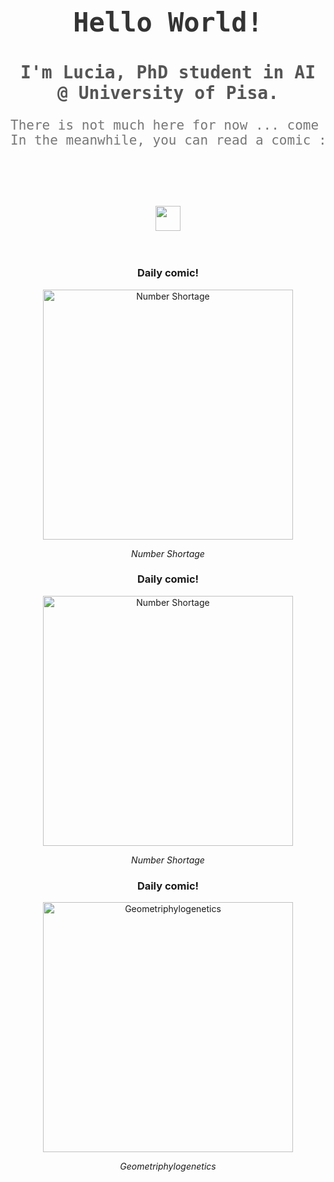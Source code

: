 

<div align="center">

  <h1 style="font-size: 3em; font-family: 'Source Code Pro', monospace; color: #333;">Hello World!</h1>
  
  <h2 style="font-size: 2em; font-family: 'Source Code Pro', monospace; color: #555;">I'm Lucia, PhD student in AI @ University of Pisa.</h2>
  
  <pre style="font-size: 1.5em; font-family: 'Source Code Pro', monospace; color: #777;">
There is not much here for now ... come back later! 
In the meanwhile, you can read a comic :)
  </pre>

  <br><br>

  <img src="https://raw.githubusercontent.com/innng/innng/master/assets/kyubey.gif" height="40" />
  <br><br><br>

</div>


<div align="center">
  <h3>Daily comic!</h3>
  <img src="https://imgs.xkcd.com/comics/number_shortage.png" alt="Number Shortage" width="400"/>
  <p><em>Number Shortage</em></p>
</div>

<div align="center">
  <h3>Daily comic!</h3>
  <img src="https://imgs.xkcd.com/comics/number_shortage.png" alt="Number Shortage" width="400"/>
  <p><em>Number Shortage</em></p>
</div>

<div align="center">
  <h3>Daily comic!</h3>
  <img src="https://imgs.xkcd.com/comics/geometriphylogenetics.png" alt="Geometriphylogenetics" width="400"/>
  <p><em>Geometriphylogenetics</em></p>
</div>
